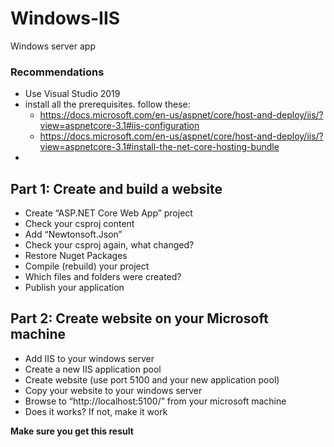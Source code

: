# Windows-IIS
Windows server app

### Recommendations
* Use Visual Studio 2019
* install all the prerequisites. follow these: 
  * https://docs.microsoft.com/en-us/aspnet/core/host-and-deploy/iis/?view=aspnetcore-3.1#iis-configuration  
  * https://docs.microsoft.com/en-us/aspnet/core/host-and-deploy/iis/?view=aspnetcore-3.1#install-the-net-core-hosting-bundle
*  


## Part 1: Create and build a website
* Create “ASP.NET Core Web App” project
* Check your csproj content
* Add “Newtonsoft.Json”
* Check your csproj again, what changed?
* Restore Nuget Packages
* Compile (rebuild) your project
* Which files and folders were created?
* Publish your application

## Part 2: Create website on your Microsoft machine
* Add IIS to your windows server
* Create a new IIS application pool
* Create website (use port 5100 and your new application pool)
* Copy your website to your windows server
* Browse to “http://localhost:5100/” from your microsoft machine
* Does it works? If not, make it work

**Make sure you get this result**

